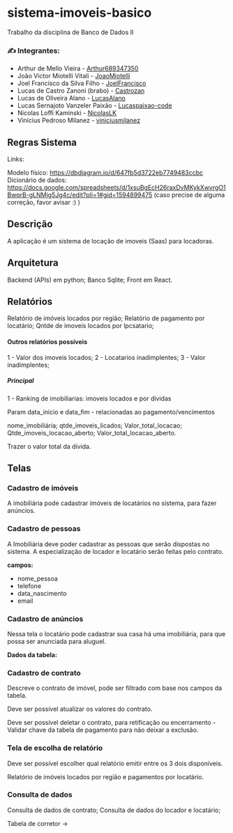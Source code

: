 # sistema-imoveis-basico
Trabalho da disciplina de Banco de Dados II


### :writing_hand: Integrantes:

- Arthur de Mello Vieira - [Arthur689347350](https://github.com/Arthur689347350)
- João Victor Miotelli Vitali - [JoaoMiotelli](https://github.com/JoaoMiotelli)
- Joel Francisco da Silva Filho - [JoelFrancisco](https://github.com/JoelFrancisco)
- Lucas de Castro Zanoni (brabo) - [Castrozan](https://github.com/Castrozan)
- Lucas de Oliveira Alano - [LucasAlano](https://github.com/LucasAlano)
- Lucas Sernajoto Vanzeler Paixão - [Lucaspaixao-code](https://github.com/Lucaspaixao-code)
- Nicolas Loffi Kaminski - [NicolasLK](https://github.com/NicolasLK)
- Vinícius Pedroso Milanez - [viniciusmilanez](https://github.com/viniciusmilanez)

## Regras Sistema

Links:

Modelo físico: https://dbdiagram.io/d/647fb5d3722eb7749483ccbc
Dicionário de dados: https://docs.google.com/spreadsheets/d/1xsuBgEcH26raxDvMKykXwvrgO1BwqrB-gLNMjg5Jg4c/edit?pli=1#gid=1594899475 (caso precise de alguma correção, favor avisar :) )

## Descrição

A aplicação é um sistema de locação de imoveis (Saas) para locadoras. 

## Arquitetura

Backend (APIs) em python;
Banco Sqlite;
Front em React.

## Relatórios

Relatório de imóveis locados por região;
Relatório de pagamento por locatário;
Qntde de imoveis locados por lpcsatario;

#### Outros relatórios possíveis

1 - Valor dos imoveis locados;
2 - Locatarios inadimplentes;
3 - Valor inadimplentes;

##### Principal
1 - Ranking de imobiliarias:  imoveis locados e por dividas

Param data_inicio e data_fim - relacionadas ao pagamento/vencimentos

nome_imobiliária;
qtde_imoveis_licados;
Valor_total_locacao;
Qtde_imoveis_locacao_aberto;
Valor_total_locacao_aberto.

Trazer o valor total da divida.

## Telas

### Cadastro de imóveis

A imobiliária pode cadastrar imóveis de locatários no sistema, para fazer anúncios.

### Cadastro de pessoas

A Imobiliária deve poder cadastrar as pessoas que serão dispostas no sistema. A especialização de locador e locatário serão feitas pelo contrato.

**campos:** 
- nome_pessoa
- telefone
- data_nascimento
- email

### Cadastro de anúncios 

Nessa tela o locatário pode cadastrar sua casa há uma imobiliária, para que possa ser anunciada para aluguel.

**Dados da tabela:**

### Cadastro de contrato

Descreve o contrato de imóvel, pode ser filtrado com base nos campos da tabela.

Deve ser possível atualizar os valores do contrato.

Deve ser possível deletar o contrato, para retificação ou encerramento - Validar chave da tabela de pagamento para não deixar a exclusão.

### Tela de escolha de relatório

Deve ser possível escolher qual relatório emitir entre os 3 dois disponíveis.

Relatório de imóveis locados por região e pagamentos por locatário.

### Consulta de dados

Consulta de dados de contrato;
Consulta de dados do locador e locatário;


Tabela de corretor ->
